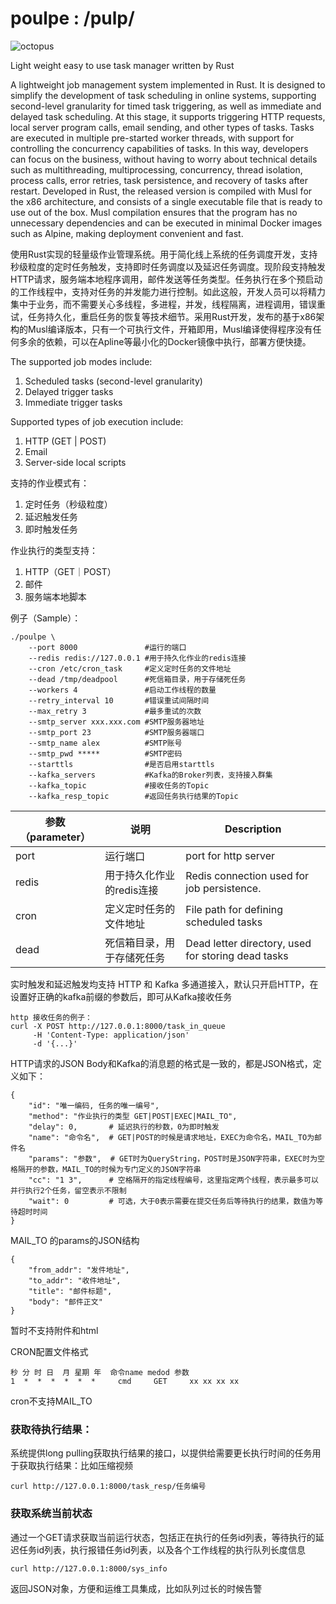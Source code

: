 # poulpe : /pulp/

![octopus](https://github.com/ipconfiger/poulpe/assets/950968/aa364b2f-9429-40c1-b110-2d29f033e213)


Light weight easy to use task manager written by Rust

A lightweight job management system implemented in Rust. It is designed to simplify the development of task scheduling in online systems, supporting second-level granularity for timed task triggering, as well as immediate and delayed task scheduling. At this stage, it supports triggering HTTP requests, local server program calls, email sending, and other types of tasks. Tasks are executed in multiple pre-started worker threads, with support for controlling the concurrency capabilities of tasks. In this way, developers can focus on the business, without having to worry about technical details such as multithreading, multiprocessing, concurrency, thread isolation, process calls, error retries, task persistence, and recovery of tasks after restart. Developed in Rust, the released version is compiled with Musl for the x86 architecture, and consists of a single executable file that is ready to use out of the box. Musl compilation ensures that the program has no unnecessary dependencies and can be executed in minimal Docker images such as Alpine, making deployment convenient and fast.

使用Rust实现的轻量级作业管理系统。用于简化线上系统的任务调度开发，支持秒级粒度的定时任务触发，支持即时任务调度以及延迟任务调度。现阶段支持触发HTTP请求，服务端本地程序调用，邮件发送等任务类型。任务执行在多个预启动的工作线程中，支持对任务的并发能力进行控制。如此这般，开发人员可以将精力集中于业务，而不需要关心多线程，多进程，并发，线程隔离，进程调用，错误重试，任务持久化，重启任务的恢复等技术细节。采用Rust开发，发布的基于x86架构的Musl编译版本，只有一个可执行文件，开箱即用，Musl编译使得程序没有任何多余的依赖，可以在Apline等最小化的Docker镜像中执行，部署方便快捷。

The supported job modes include:

1. Scheduled tasks (second-level granularity)
2. Delayed trigger tasks
3. Immediate trigger tasks

Supported types of job execution include:

1. HTTP (GET | POST)
2. Email
3. Server-side local scripts

支持的作业模式有：

1. 定时任务（秒级粒度）
2. 延迟触发任务
3. 即时触发任务

作业执行的类型支持：

1. HTTP（GET｜POST）
2. 邮件
3. 服务端本地脚本

例子（Sample）：

    ./poulpe \
        --port 8000               #运行的端口
        --redis redis://127.0.0.1 #用于持久化作业的redis连接
        --cron /etc/cron_task     #定义定时任务的文件地址
        --dead /tmp/deadpool      #死信箱目录，用于存储死任务
        --workers 4               #启动工作线程的数量
        --retry_interval 10       #错误重试间隔时间
        --max_retry 3             #最多重试的次数
        --smtp_server xxx.xxx.com #SMTP服务器地址
        --smtp_port 23            #SMTP服务器端口
        --smtp_name alex          #SMTP账号
        --smtp_pwd *****          #SMTP密码
        --starttls                #是否启用starttls
        --kafka_servers           #Kafka的Broker列表，支持接入群集
        --kafka_topic             #接收任务的Topic
        --kafka_resp_topic        #返回任务执行结果的Topic

| 参数（parameter） |说明| Description                                        |
|---------------| ------------- |----------------------------------------------------|
| port          |运行端口| port for http server                               |
| redis         |用于持久化作业的redis连接| Redis connection used for job persistence.         |
| cron          |定义定时任务的文件地址| File path for defining scheduled tasks             |
| dead          |死信箱目录，用于存储死任务| Dead letter directory, used for storing dead tasks |


实时触发和延迟触发均支持 HTTP 和 Kafka 多通道接入，默认只开启HTTP，在设置好正确的kafka前缀的参数后，即可从Kafka接收任务

    http 接收任务的例子：
    curl -X POST http://127.0.0.1:8000/task_in_queue
         -H 'Content-Type: application/json'
         -d '{...}'

HTTP请求的JSON Body和Kafka的消息题的格式是一致的，都是JSON格式，定义如下：

    {
        "id": "唯一编码, 任务的唯一编号",
        "method": "作业执行的类型 GET|POST|EXEC|MAIL_TO",
        "delay": 0,       # 延迟执行的秒数，0为即时触发
        "name": "命令名",  # GET|POST的时候是请求地址，EXEC为命令名，MAIL_TO为邮件名
        "params": "参数",  # GET时为QueryString，POST时是JSON字符串，EXEC时为空格隔开的参数，MAIL_TO的时候为专门定义的JSON字符串
        "cc": "1 3",      # 空格隔开的指定线程编号，这里指定两个线程，表示最多可以并行执行2个任务，留空表示不限制
        "wait": 0         # 可选，大于0表示需要在提交任务后等待执行的结果，数值为等待超时时间
    }

MAIL_TO 的params的JSON结构

    {
        "from_addr": "发件地址",
        "to_addr": "收件地址",
        "title": "邮件标题",
        "body": "邮件正文"
    }

暂时不支持附件和html

CRON配置文件格式

    秒 分 时 日  月 星期 年  命令name medod 参数
    1  *  *  *  *  *  *     cmd     GET     xx xx xx xx

cron不支持MAIL_TO

### 获取待执行结果：

系统提供long pulling获取执行结果的接口，以提供给需要更长执行时间的任务用于获取执行结果：比如压缩视频

    curl http://127.0.0.1:8000/task_resp/任务编号

### 获取系统当前状态

通过一个GET请求获取当前运行状态，包括正在执行的任务id列表，等待执行的延迟任务id列表，执行报错任务id列表，以及各个工作线程的执行队列长度信息

    curl http://127.0.0.1:8000/sys_info

返回JSON对象，方便和运维工具集成，比如队列过长的时候告警